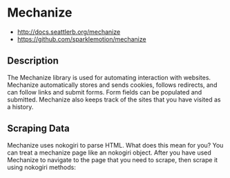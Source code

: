# Mechanize
* http://docs.seattlerb.org/mechanize
* https://github.com/sparklemotion/mechanize

## Description
The Mechanize library is used for automating interaction with websites. Mechanize automatically stores and sends cookies, follows redirects, and can follow links and submit forms. Form fields can be populated and submitted. Mechanize also keeps track of the sites that you have visited as a history.

## Scraping Data
Mechanize uses nokogiri to parse HTML. What does this mean for you? You can treat a mechanize page like an nokogiri object. After you have used Mechanize to navigate to the page that you need to scrape, then scrape it using nokogiri methods:
